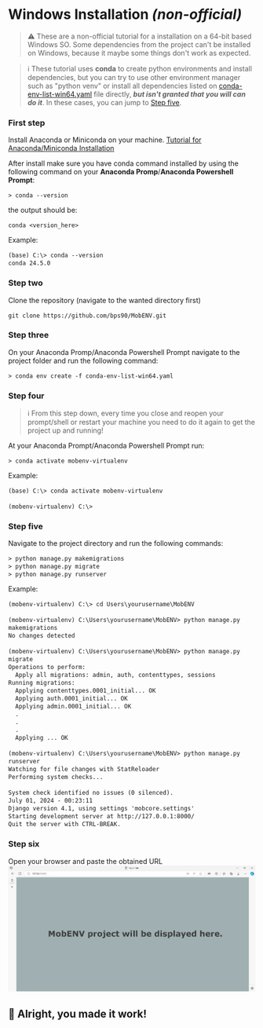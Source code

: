 # Windows Installation *(non-official)*

> ⚠️ These are a non-official tutorial for a installation on a 64-bit based Windows SO. Some dependencies from the project can't be installed on Windows, because it maybe some things don't work as expected.

> ℹ️ These tutorial uses **conda** to create python environments and install dependencies, but you can try to use other environment manager such as "python venv" or install all dependencies listed on [conda-env-list-win64.yaml](./conda-env-list-win64.yaml) file directly, _**but isn't granted that you will can do it**_.
> In these cases, you can jump to [Step five](#step-five).

### First step
Install Anaconda or Miniconda on your machine.
[Tutorial for Anaconda/Miniconda Installation](https://conda.io/projects/conda/en/latest/user-guide/install/index.html#)

After install make sure you have conda command installed by using the following command on your **Anaconda Promp**/**Anaconda Powershell Prompt**:
```shell
> conda --version
```
the output should be:
```shell
conda <version_here>
```
Example:
```shell
(base) C:\> conda --version
conda 24.5.0
```

### Step two

Clone the repository (navigate to the wanted directory first)
```shell
git clone https://github.com/bps90/MobENV.git
```

### Step three

On your Anaconda Promp/Anaconda Powershell Prompt navigate to the project folder and run the following command:
```shell
> conda env create -f conda-env-list-win64.yaml
```

### Step four

> ℹ️ From this step down, every time you close and reopen your prompt/shell or restart your machine you need to do it again to get the project up and running!

At your Anaconda Prompt/Anaconda Powershell Prompt run:
```shell
> conda activate mobenv-virtualenv
```
Example:
```shell
(base) C:\> conda activate mobenv-virtualenv

(mobenv-virtualenv) C:\>
```

### Step five

Navigate to the project directory and run the following commands:
```shell
> python manage.py makemigrations
> python manage.py migrate
> python manage.py runserver
```
Example:
```shell
(mobenv-virtualenv) C:\> cd Users\yourusername\MobENV

(mobenv-virtualenv) C:\Users\yourusername\MobENV> python manage.py makemigrations
No changes detected

(mobenv-virtualenv) C:\Users\yourusername\MobENV> python manage.py migrate
Operations to perform:
  Apply all migrations: admin, auth, contenttypes, sessions
Running migrations:
  Applying contenttypes.0001_initial... OK
  Applying auth.0001_initial... OK
  Applying admin.0001_initial... OK
  .
  .
  .
  Applying ... OK

(mobenv-virtualenv) C:\Users\yourusername\MobENV> python manage.py runserver
Watching for file changes with StatReloader
Performing system checks...

System check identified no issues (0 silenced).
July 01, 2024 - 00:23:11
Django version 4.1, using settings 'mobcore.settings'
Starting development server at http://127.0.0.1:8000/
Quit the server with CTRL-BREAK.
```

### Step six

Open your browser and paste the obtained URL
![MobENV root page example](./docs/resources/MobENV-root-page.png)

## 🎉 Alright, you made it work!